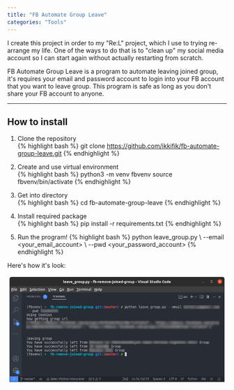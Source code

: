 ```yaml
---
title: "FB Automate Group Leave"
categories: "Tools"
---
```


I create this project in order to my "Re:L" project, which I use to trying re-arrange my life. One of the ways to do that is to "clean up" my social media account so I can start again without actually restarting from scratch.  

FB Automate Group Leave is a program to automate leaving joined group, it's requires your email and password account to login into your FB account that you want to leave group. This program is safe as long as you don't share your FB account to anyone.  

----

## How to install  

1. Clone the repository  
{% highlight bash %}
git clone https://github.com/ikkifik/fb-automate-group-leave.git
{% endhighlight %}

2. Create and use virtual environment  
{% highlight bash %}
python3 -m venv fbvenv
source fbvenv/bin/activate
{% endhighlight %}

3. Get into directory  
{% highlight bash %}
cd fb-automate-group-leave
{% endhighlight %}

4. Install required package  
{% highlight bash %}
pip install -r requirements.txt
{% endhighlight %}

5. Run the program!
{% highlight bash %}
python leave_group.py \ 
--email <your_email_account> \ 
--pwd <your_password_account>
{% endhighlight %}

Here's how it's look:

![FB Automate Group Leave Preview](/assets/images/project-image/fb-automate-group-leave.png)

